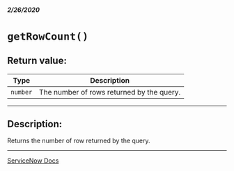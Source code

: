 ##### 2/26/2020
# `getRowCount()`
## Return value:
| Type | Description |
|---|---|
| `number` | The number of rows returned by the query. |

---

## Description:
Returns the number of row returned by the query.

---

[ServiceNow Docs](https://developer.servicenow.com/app.do#!/api_doc?v=newyork&id=r_GLV3-getRowCount)